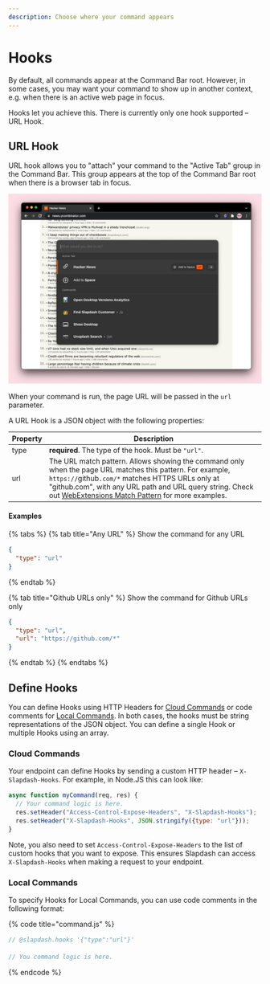 ```yaml
---
description: Choose where your command appears
---
```


# Hooks

By default, all commands appear at the Command Bar root. However, in some cases, you may want your command to show up in another context, e.g. when there is an active web page in focus.

Hooks let you achieve this. There is currently only one hook supported – URL Hook.

## URL Hook

URL hook allows you to "attach" your command to the "Active Tab" group in the Command Bar. This group appears at the top of the Command Bar root when there is a browser tab in focus.  

!["Active Tab" group in the Command Bar](<../.gitbook/assets/image (3).png>)

When your command is run, the page URL will be passed in the `url` parameter. 

A URL Hook is a JSON object with the following properties:

| Property | Description                                                                                                                                                                                                                                                                                                                                                             |
| -------- | ----------------------------------------------------------------------------------------------------------------------------------------------------------------------------------------------------------------------------------------------------------------------------------------------------------------------------------------------------------------------- |
| type     | **required**. The type of the hook. Must be `"url"`.                                                                                                                                                                                                                                                                                                                    |
| url      | The URL match pattern. Allows showing the command only when the page URL matches this pattern. For example, `https://`github`.com/*` matches HTTPS URLs only at "github.com", with any URL path and URL query string. Check out [WebExtensions Match Pattern](https://developer.mozilla.org/en-US/docs/Mozilla/Add-ons/WebExtensions/Match_patterns) for more examples. |

#### Examples

{% tabs %}
{% tab title="Any URL" %}
Show the command for any URL

```json
{
  "type": "url"
}
```
{% endtab %}

{% tab title="Github URLs only" %}
Show the command for Github URLs only

```json
{
  "type": "url",
  "url": "https://github.com/*"
}
```
{% endtab %}
{% endtabs %}

## Define Hooks

You can define Hooks using HTTP Headers for [Cloud Commands](cloud-commands.md) or code comments for [Local Commands](local-commands.md). In both cases, the hooks must be string representations of the JSON object. You can define a single Hook or multiple Hooks using an array. 

### Cloud Commands

Your endpoint can define Hooks by sending a custom HTTP header – `X-Slapdash-Hooks`. For example, in Node.JS this can look like:

```javascript
async function myCommand(req, res) {
  // Your command logic is here.
  res.setHeader("Access-Control-Expose-Headers", "X-Slapdash-Hooks");
  res.setHeader("X-Slapdash-Hooks", JSON.stringify({type: "url"}));
}
```

Note, you also need to set `Access-Control-Expose-Headers` to the list of custom hooks that you want to expose. This ensures Slapdash can access `X-Slapdash-Hooks` when making a request to your endpoint.

### Local Commands

To specify Hooks for Local Commands, you can use code comments in the following format:

{% code title="command.js" %}
```javascript
// @slapdash.hooks '{"type":"url"}'

// You command logic is here.
```
{% endcode %}

